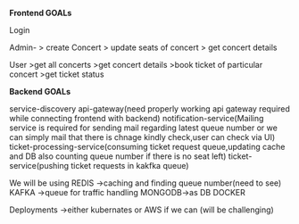 **Frontend GOALs**

Login

Admin-  > create Concert
        > update seats of concert
        > get concert details
        
User    >get all concerts
        >get concert details
        >book ticket of particular concert
        >get ticket status


**Backend GOALs**

service-discovery
api-gateway(need properly working api gateway required while connecting frontend with backend)
notification-service(Mailing service is required for sending mail regarding latest queue number or we can simply mail that there is chnage kindly check,user can check via UI)
ticket-processing-service(consuming ticket request queue,updating cache and DB also counting queue number if there is no seat left)
ticket-service(pushing ticket requests in kakfka queue)

We will be using 
REDIS ->caching and finding queue number(need to see)
KAFKA ->queue for traffic handling
MONGODB->as DB
DOCKER

Deployments ->either kubernates or AWS if we can (will be challenging)
